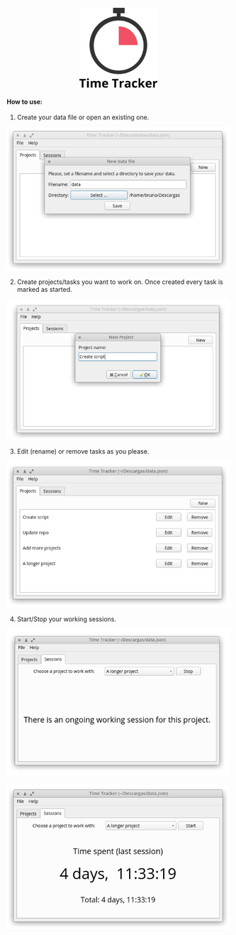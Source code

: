 <p align="center">
  <img height=180 src="readme_assets/logo.png">
</p>

#### How to use:

1) Create your data file or open an existing one.

![](readme_assets/0.png)

2) Create projects/tasks you want to work on. Once created every task is marked as started.

![](readme_assets/1.png)

3) Edit (rename) or remove tasks as you please.

![](readme_assets/2.png)

4) Start/Stop your working sessions.

![](readme_assets/3.png)

![](readme_assets/4.png)